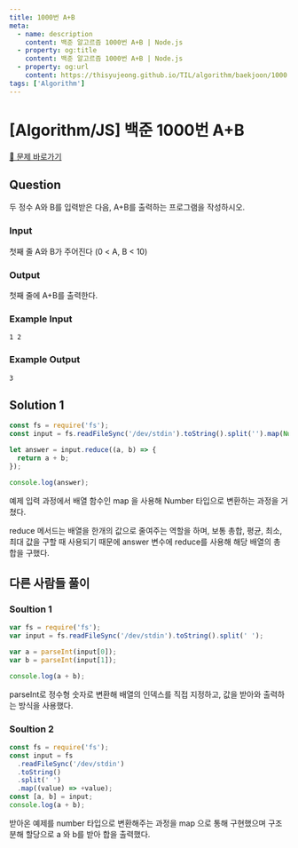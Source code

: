 ```yaml
---
title: 1000번 A+B
meta:
  - name: description
    content: 백준 알고르즘 1000번 A+B | Node.js
  - property: og:title
    content: 백준 알고르즘 1000번 A+B | Node.js
  - property: og:url
    content: https://thisyujeong.github.io/TIL/algorithm/baekjoon/1000.html
tags: ['Algorithm']
---
```


# [Algorithm/JS] 백준 1000번 A+B

[🔗 문제 바로가기](https://www.acmicpc.net/problem/1000)

## Question

두 정수 A와 B를 입력받은 다음, A+B를 출력하는 프로그램을 작성하시오.

### Input

첫째 줄 A와 B가 주어진다 (0 < A, B < 10)

### Output

첫째 줄에 A+B를 출력한다.

### Example Input

```
1 2
```

### Example Output

```
3
```

## Solution 1

```js
const fs = require('fs');
const input = fs.readFileSync('/dev/stdin').toString().split('').map(Number);

let answer = input.reduce((a, b) => {
  return a + b;
});

console.log(answer);
```

예제 입력 과정에서 배열 함수인 map 을 사용해 Number 타입으로 변환하는 과정을 거쳤다.

reduce 메서드는 배열을 한개의 값으로 줄여주는 역할을 하며, 보통 총합, 평균, 최소, 최대 값을 구할 때 사용되기 때문에 answer 변수에 reduce를 사용해 해당 배열의 총 합을 구했다.

## 다른 사람들 풀이

### Soultion 1

```js
var fs = require('fs');
var input = fs.readFileSync('/dev/stdin').toString().split(' ');

var a = parseInt(input[0]);
var b = parseInt(input[1]);

console.log(a + b);
```

parseInt로 정수형 숫자로 변환해 배열의 인덱스를 직접 지정하고, 값을 받아와 출력하는 방식을 사용했다.

### Soultion 2

```js
const fs = require('fs');
const input = fs
  .readFileSync('/dev/stdin')
  .toString()
  .split(' ')
  .map((value) => +value);
const [a, b] = input;
console.log(a + b);
```

받아온 예제를 number 타입으로 변환해주는 과정을 map 으로 통해 구현했으며 구조분해 할당으로 a 와 b를 받아 합을 출력했다.
